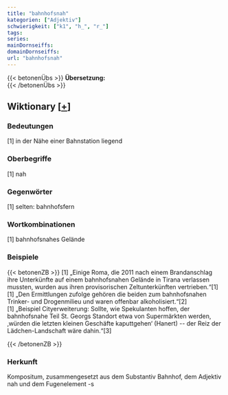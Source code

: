 ```yaml
---
title: "bahnhofsnah"
kategorien: ["Adjektiv"]
schwierigkeit: ["k1", "h_", "r_"]
tags:
series:
mainDornseiffs:
domainDornseiffs:
url: "bahnhofsnah"
---
```


{{< betonenÜbs >}}
**Übersetzung:**  
{{< /betonenÜbs >}}

## Wiktionary [[+](https://de.wiktionary.org/wiki/bahnhofsnah)]

### Bedeutungen
[1] in der Nähe einer Bahnstation liegend  

### Oberbegriffe
[1] nah  

### Gegenwörter
[1] selten: bahnhofsfern  

### Wortkombinationen
[1] bahnhofsnahes Gelände  

### Beispiele
{{< betonenZB >}}
[1] „Einige Roma, die 2011 nach einem Brandanschlag ihre Unterkünfte auf einem bahnhofsnahen Gelände in Tirana verlassen mussten, wurden aus ihren provisorischen Zeltunterkünften vertrieben.“[1]  
[1] „Den Ermittlungen zufolge gehören die beiden zum bahnhofsnahen Trinker- und Drogenmilieu und waren offenbar alkoholisiert.“[2]  
[1] „Beispiel Cityerweiterung: Sollte, wie Spekulanten hoffen, der bahnhofsnahe Teil St. Georgs Standort etwa von Supermärkten werden, ‚würden die letzten kleinen Geschäfte kaputtgehen‘ (Hanert) -- der Reiz der Lädchen-Landschaft wäre dahin.“[3]  

{{< /betonenZB >}}
### Herkunft
Kompositum, zusammengesetzt aus dem Substantiv Bahnhof, dem Adjektiv nah und dem Fugenelement -s  


